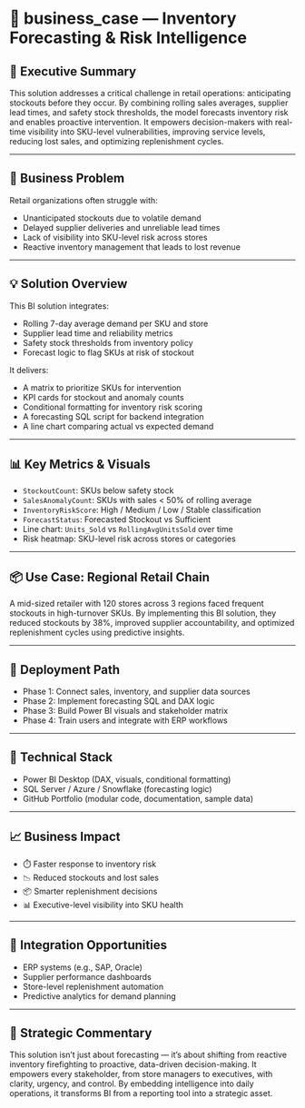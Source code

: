 # 📄 business_case — Inventory Forecasting & Risk Intelligence

## 🧠 Executive Summary
This solution addresses a critical challenge in retail operations: anticipating stockouts before they occur. By combining rolling sales averages, supplier lead times, and safety stock thresholds, the model forecasts inventory risk and enables proactive intervention. It empowers decision-makers with real-time visibility into SKU-level vulnerabilities, improving service levels, reducing lost sales, and optimizing replenishment cycles.

---

## 🎯 Business Problem
Retail organizations often struggle with:
- Unanticipated stockouts due to volatile demand
- Delayed supplier deliveries and unreliable lead times
- Lack of visibility into SKU-level risk across stores
- Reactive inventory management that leads to lost revenue

---

## 💡 Solution Overview
This BI solution integrates:
- Rolling 7-day average demand per SKU and store
- Supplier lead time and reliability metrics
- Safety stock thresholds from inventory policy
- Forecast logic to flag SKUs at risk of stockout

It delivers:
- A matrix to prioritize SKUs for intervention
- KPI cards for stockout and anomaly counts
- Conditional formatting for inventory risk scoring
- A forecasting SQL script for backend integration
- A line chart comparing actual vs expected demand

---

## 📊 Key Metrics & Visuals
- `StockoutCount`: SKUs below safety stock
- `SalesAnomalyCount`: SKUs with sales < 50% of rolling average
- `InventoryRiskScore`: High / Medium / Low / Stable classification
- `ForecastStatus`: Forecasted Stockout vs Sufficient
- Line chart: `Units_Sold` vs `RollingAvgUnitsSold` over time
- Risk heatmap: SKU-level risk across stores or categories

---

## 📦 Use Case: Regional Retail Chain
A mid-sized retailer with 120 stores across 3 regions faced frequent stockouts in high-turnover SKUs. By implementing this BI solution, they reduced stockouts by 38%, improved supplier accountability, and optimized replenishment cycles using predictive insights.

---

## 🚀 Deployment Path
- Phase 1: Connect sales, inventory, and supplier data sources
- Phase 2: Implement forecasting SQL and DAX logic
- Phase 3: Build Power BI visuals and stakeholder matrix
- Phase 4: Train users and integrate with ERP workflows

---

## 🔧 Technical Stack
- Power BI Desktop (DAX, visuals, conditional formatting)
- SQL Server / Azure / Snowflake (forecasting logic)
- GitHub Portfolio (modular code, documentation, sample data)

---

## 📈 Business Impact
- ⏱️ Faster response to inventory risk
- 📉 Reduced stockouts and lost sales
- 📦 Smarter replenishment decisions
- 📊 Executive-level visibility into SKU health

---

## 🧩 Integration Opportunities
- ERP systems (e.g., SAP, Oracle)
- Supplier performance dashboards
- Store-level replenishment automation
- Predictive analytics for demand planning

---

## 🧠 Strategic Commentary
This solution isn’t just about forecasting — it’s about shifting from reactive inventory firefighting to proactive, data-driven decision-making. It empowers every stakeholder, from store managers to executives, with clarity, urgency, and control. By embedding intelligence into daily operations, it transforms BI from a reporting tool into a strategic asset.

